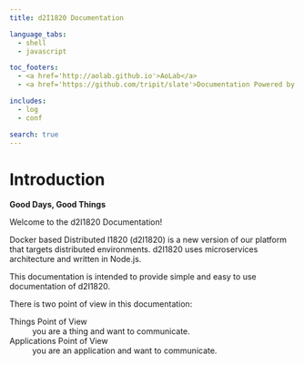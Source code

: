```yaml
---
title: d2I1820 Documentation

language_tabs:
  - shell
  - javascript

toc_footers:
  - <a href='http://aolab.github.io'>AoLab</a>
  - <a href='https://github.com/tripit/slate'>Documentation Powered by Slate</a>

includes:
  - log
  - conf

search: true
---
```


# Introduction
**Good Days, Good Things**

Welcome to the d2I1820 Documentation!

Docker based Distributed I1820 (d2I1820) is a new version of our platform that targets distributed environments.
d2I1820 uses microservices architecture and written in Node.js.

This documentation is intended to provide
simple and easy to use documentation of d2I1820.

There is two point of view in this documentation:
<dl>
<dt>Things Point of View</dt>
<dd>you are a thing and want to communicate.</dd>
<dt>Applications Point of View</dt>
<dd>you are an application and want to communicate.</dd>
</dl>
